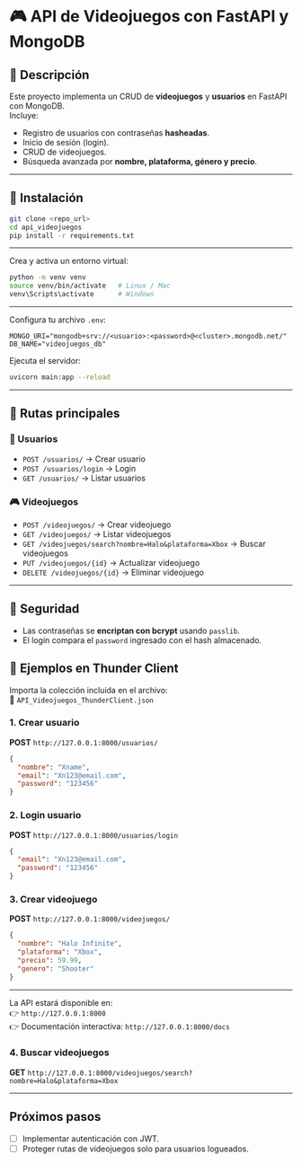 # 🎮 API de Videojuegos con FastAPI y MongoDB  

## 📌 Descripción  
Este proyecto implementa un CRUD de **videojuegos** y **usuarios** en FastAPI con MongoDB.  
Incluye:  
- Registro de usuarios con contraseñas **hasheadas**.  
- Inicio de sesión (login).  
- CRUD de videojuegos.  
- Búsqueda avanzada por **nombre, plataforma, género y precio**.  

---

## 🚀 Instalación  

```bash
git clone <repo_url>
cd api_videojuegos
pip install -r requirements.txt
```

---

Crea y activa un entorno virtual:
   ```bash
   python -m venv venv
   source venv/bin/activate   # Linux / Mac
   venv\Scripts\activate      # Windows
   ```

---


Configura tu archivo `.env`:  

```env
MONGO_URI="mongodb+srv://<usuario>:<password>@<cluster>.mongodb.net/"
DB_NAME="videojuegos_db"
```

Ejecuta el servidor:  

```bash
uvicorn main:app --reload
```

---

## 📂 Rutas principales  

### 👤 Usuarios  
- `POST /usuarios/` → Crear usuario  
- `POST /usuarios/login` → Login  
- `GET /usuarios/` → Listar usuarios  

### 🎮 Videojuegos  
- `POST /videojuegos/` → Crear videojuego  
- `GET /videojuegos/` → Listar videojuegos  
- `GET /videojuegos/search?nombre=Halo&plataforma=Xbox` → Buscar videojuegos  
- `PUT /videojuegos/{id}` → Actualizar videojuego  
- `DELETE /videojuegos/{id}` → Eliminar videojuego  

---


## 🔐 Seguridad
- Las contraseñas se **encriptan con bcrypt** usando `passlib`.
- El login compara el `password` ingresado con el hash almacenado.


## 🔎 Ejemplos en Thunder Client  

Importa la colección incluida en el archivo:  
📂 `API_Videojuegos_ThunderClient.json`

### 1. Crear usuario  
**POST** `http://127.0.0.1:8000/usuarios/`  
```json
{
  "nombre": "Xname",
  "email": "Xn123@email.com",
  "password": "123456"
}
```

### 2. Login usuario  
**POST** `http://127.0.0.1:8000/usuarios/login`  
```json
{
  "email": "Xn123@email.com",
  "password": "123456"
}
```

### 3. Crear videojuego  
**POST** `http://127.0.0.1:8000/videojuegos/`  
```json
{
  "nombre": "Halo Infinite",
  "plataforma": "Xbox",
  "precio": 59.99,
  "genero": "Shooter"
}
```

---

La API estará disponible en:  
👉 `http://127.0.0.1:8000`  
👉 Documentación interactiva: `http://127.0.0.1:8000/docs`


### 4. Buscar videojuegos  
**GET** `http://127.0.0.1:8000/videojuegos/search?nombre=Halo&plataforma=Xbox`

---

## Próximos pasos  
- [ ] Implementar autenticación con JWT.  
- [ ] Proteger rutas de videojuegos solo para usuarios logueados.  
